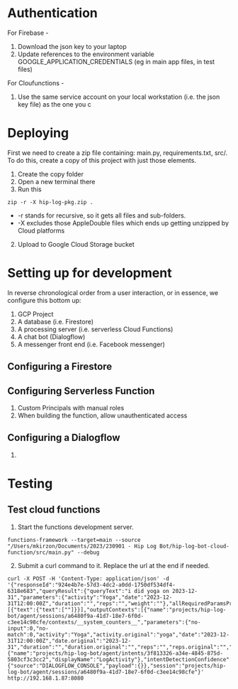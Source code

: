 # Authentication

For Firebase - 
1. Download the json key to your laptop
2. Update references to the environment variable GOOGLE_APPLICATION_CREDENTIALS (eg in main app files, in test files)


For Cloufunctions - 
1. Use the same service account on your local workstation (i.e. the json key file) as the one you c

# Deploying
First we need to create a zip file containing: main.py, requirements.txt, src/. To do this, create a copy of this project with just those elements. 

1. Create the copy folder
2. Open a new terminal there
3. Run this 
```
zip -r -X hip-log-pkg.zip .
```

* -r stands for recursive, so it gets all files and sub-folders.
* -X excludes those AppleDouble files which ends up getting unzipped by Cloud platforms

2. Upload to Google Cloud Storage bucket 


# Setting up for development

In reverse chronological order from a user interaction, or in essence, we configure this bottom up: 
1. GCP Project
2. A database (i.e. Firestore)
3. A processing server (i.e. serverless Cloud Functions) 
4. A chat bot (Dialogflow)
5. A messenger front end (i.e. Facebook messenger)

## Configuring a Firestore 

## Configuring Serverless Function

1. Custom Principals with manual roles 
2. When building the function, allow unauthenticated access 


## Configuring a Dialogflow


1. 

# Testing

## Test cloud functions

1. Start the functions development server. 
```
functions-framework --target=main --source "/Users/mkirzon/Documents/2023/230901 - Hip Log Bot/hip-log-bot-cloud-function/src/main.py" --debug
```

2. Submit a curl command to it. Replace the url at the end if needed. 
```
curl -X POST -H 'Content-Type: application/json' -d '{"responseId":"924e4b7e-57d3-4dc2-a0dd-1750df534df4-6318e683","queryResult":{"queryText":"i did yoga on 2023-12-31","parameters":{"activity":"Yoga","date":"2023-12-31T12:00:00Z","duration":"","reps":"","weight":""},"allRequiredParamsPresent":true,"fulfillmentMessages":[{"text":{"text":[""]}}],"outputContexts":[{"name":"projects/hip-log-bot/agent/sessions/a6480f9a-41d7-18e7-6f0d-c3ee14c98cfe/contexts/__system_counters__","parameters":{"no-input":0,"no-match":0,"activity":"Yoga","activity.original":"yoga","date":"2023-12-31T12:00:00Z","date.original":"2023-12-31","duration":"","duration.original":"","reps":"","reps.original":"","weight":"","weight.original":""}}],"intent":{"name":"projects/hip-log-bot/agent/intents/3f813326-a34e-4845-875d-5803cf3c3cc2","displayName":"LogActivity"},"intentDetectionConfidence":1,"languageCode":"en"},"originalDetectIntentRequest":{"source":"DIALOGFLOW_CONSOLE","payload":{}},"session":"projects/hip-log-bot/agent/sessions/a6480f9a-41d7-18e7-6f0d-c3ee14c98cfe"}' http://192.168.1.87:8080
```